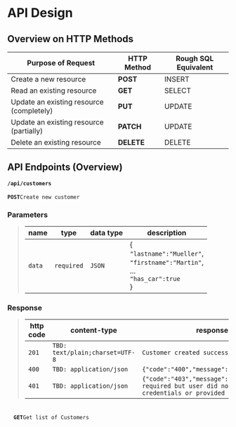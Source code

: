 # API Design

## Overview on HTTP Methods

|Purpose of Request|HTTP Method|Rough SQL Equivalent|
|---|---|---|
|Create a new resource|**POST**|INSERT|
|Read an existing resource|**GET**|SELECT|
|Update an existing resource (completely)|**PUT**|UPDATE|
|Update an existing resource (partially)|**PATCH**|UPDATE|
|Delete an existing resource|**DELETE**|DELETE|

## API Endpoints (Overview)

<!--<details> </details>-->
<summary><b><code>/api/customers</b></code></summary>
<br>
<code><b>POST</b></code><code>Create new customer</code>  

### Parameters

> | name      |  type     | data type               | description                                                           |
> |-----------|-----------|-------------------------|-----------------------------------------------------------------------|
> | `data`      |  `required` | `JSON`  | {<br>`"lastname":"Mueller"`,<br>`"firstname":"Martin"`,<br>...<br>`"has_car":true`<br>}  |   

### Response

> | http code     | content-type                      | response                                                            |
> |---------------|-----------------------------------|---------------------------------------------------------------------|
> | `201`         | `TBD: text/plain;charset=UTF-8`        | `Customer created successfully`                                |
> | `400`         | `TBD: application/json`                | `{"code":"400","message":"Bad Request"}`                            |
> | `401`         | `TBD: application/json`                | `{"code":"403","message":"Authentication required but user did not provie credentials or provided invalid ones"}`                            |
<br> 
&emsp;<code><b>GET</b></code><code>Get list of Customers</code>